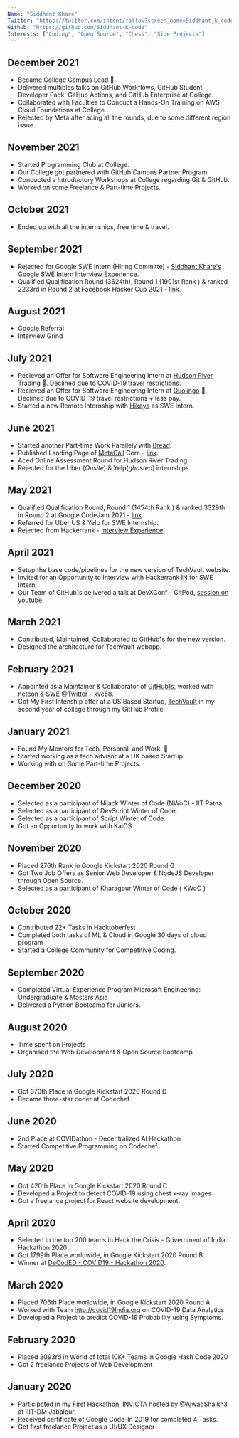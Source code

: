 ```yaml
---
Name: "Siddhant Khare"
Twitter: "https://twitter.com/intent/follow?screen_name=Siddhant_k_code"
Github: "https://github.com/Siddhant-K-code"
Interests: ["Coding", "Open Source", "Chess", "Side Projects"]
---
```


## December 2021

- Became College Campus Lead 🎉.
- Delivered multiples talks on GitHub Workflows, GitHub Student Developer Pack, GitHub Actions, and GitHub Enterprise at College.
- Collaborated with Faculties to Conduct a Hands-On Training on AWS Cloud Foundations at College.
- Rejected by Meta after acing all the rounds, due to some different region issue.

## November 2021

- Started Programming Club at College.
- Our College got partnered with GitHub Campus Partner Program.
- Conducted a Introductory Workshops at College regarding Git & GitHub.
- Worked on some Freelance & Part-time Projects.

## October 2021

- Ended up with all the internships, free time & travel.

## September 2021

- Rejected for Google SWE Intern (Hiring Committe) - [Siddhant Khare's Google SWE Intern Interview Experience](https://siddhantkhare2694.medium.com/google-swe-summer-intern-2022-interview-experience-27d48be23cb5).
- Qualified Qualification Round (3624th), Round 1 (1901st Rank ) & ranked 2233rd in Round 2 at Facebook Hacker Cup 2021 - [link](https://www.facebook.com/codingcompetitions/hacker-cup/2021/certificate/273777667307158).

## August 2021

- Google Referral
- Interview Grind

## July 2021

- Recieved an Offer for Software Engineering Intern at [Hudson River Trading](https://www.hudsonrivertrading.com/) 🎉. Declined due to COVID-19 travel restrictions.
- Recieved an Offer for Software Engineering Intern at [Duolingo](https://duolingo.com/) 🎉. Declined due to COVID-19 travel restrictions + less pay.
- Started a new Remote Internship with [Hikaya](https://hikaya.io) as SWE Intern.

## June 2021

- Started another Part-time Work Parallely with [Bread](https://trybread.io).
- Published Landing Page of [MetaCall](https://github.com/metacall) Core - [link](https://github.com/metacall/landing-page).
- Aced Online Assessment Round for Hudson River Trading.
- Rejected for the Uber (_Onsite_) & Yelp(_ghosted_) internships.

## May 2021

- Qualified Qualification Round, Round 1 (1454th Rank ) & ranked 3329th in Round 2 at Google CodeJam 2021 - [link](https://drive.google.com/file/d/1GTLT8QPFNE2WawEDeOj7PLU2CkKHLiLu/view).
- Referred for Uber US & Yelp for SWE Internship.
- Rejected from Hackerrank - [Interview Experience](https://leetcode.com/discuss/interview-experience/1207463/hackerrank-swe-intern-2021).

## April 2021

- Setup the base code/pipelines for the new version of TechVault website.
- Invited for an Opportunity to Interview with Hackerrank IN for SWE Intern.
- Our Team of GitHub1s delivered a talk at DevXConf - GitPod, [session on youtube](https://youtu.be/6Xyg6yQe2rk?t=900).

## March 2021

- Contributed, Maintained, Collaborated to GitHub1s for the new version.
- Designed the architecture for TechVault webapp.

## February 2021

- Appointed as a Maintainer & Collaborator of [GitHub1s](https://github.com/conwnet/github1s), worked with [netcon](https://github.com/conwnet) & [SWE @Twitter - xvc58](https://twitter.com/xcv58).
- Got My First Intenship offer at a US Based Startup, [TechVault](https://techvault.tech/) in my second year of college through my GitHub Profile.

## January 2021

- Found My Mentors for Tech, Personal, and Work. 💙
- Started working as a tech advisor at a UK based Startup.
- Working with on Some Part-time Projects.

## December 2020

- Selected as a participant of Nijack Winter of Code (NWoC) - IIT Patna
- Selected as a participant of DevScript Winter of Code.
- Selected as a participant of Script Winter of Code.
- Got an Opportunity to work with KaiOS

## November 2020

- Placed 276th Rank in Google Kickstart 2020 Round G
- Got Two Job Offers as Senior Web Developer & NodeJS Developer through Open Source.
- Selected as a participant of Kharagpur Winter of Code ( KWoC )

## October 2020

- Contributed 22+ Tasks in Hacktoberfest
- Completed both tasks of ML & Cloud in Google 30 days of cloud program
- Started a College Community for Competitive Coding.

## September 2020

- Completed Virtual Experience Program Microsoft Engineering: Undergraduate & Masters Asia
- Delivered a Python Bootcamp for Juniors.

## August 2020

- Time spent on Projects
- Organised the Web Development & Open Source Bootcamp

## July 2020

- Got 370th Place in Google Kickstart 2020 Round D
- Became three-star coder at Codechef

## June 2020

- 2nd Place at COVIDathon - Decentralized AI Hackathon
- Started Competitive Programming on Codechef

## May 2020

- Got 420th Place in Google Kickstart 2020 Round C
- Developed a Project to detect COVID-19 using chest x-ray images
- Got a freelance project for React website development.

## April 2020

- Selected in the top 200 teams in Hack the Crisis - Government of India Hackathon 2020
- Got 1799th Place worldwide, in Google Kickstart 2020 Round B
- Winner at [DeCodED - COVID19 - Hackathon 2020](https://decodedhacks.devpost.com/project-gallery).

## March 2020

- Placed 706th Place worldwide, in Google Kickstart 2020 Round A
- Worked with Team http://covid19India.org on COVID-19 Data Analytics
- Developed a Project to predict COVID-19 Probability using Symptoms.

## February 2020

- Placed 3093rd in World of total 10K+ Teams in Google Hash Code 2020
- Got 2 freelance Projects of Web Development

## January 2020

- Participated in my First Hackathon, INVICTA hosted by [@AjwadShaikh3](https://twitter.com/AjwadShaikh3) at IIIT-DM Jabalpur.
- Received certificate of Google Code-In 2019 for completed 4 Tasks.
- Got first freelance Project as a UI/UX Designer

